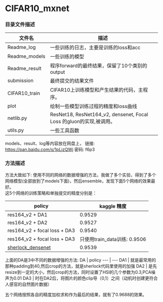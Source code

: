 # CIFAR10_mxnet

### 目录文件描述

文件名 | 描述
--- | ---
Readme_log | 一些训练的日志，主要是训练的loss和acc
Readme_models | 一些训练的模型
Readme_result | 程序forward的最终结果，保留了10个类别的output
submission | 最终提交的结果文件
CIFAR10_train | CIFAR10上训练模型和产生结果的代码，主程序。
plot | 绘制一些模型训练过程的精度和loss曲线
netlib.py | ResNet18, ResNet164_v2, densenet, Focal Loss 的gluon的实现,被调用。
utils.py | 一些工具函数

models、result、log等内容放在网盘上，
链接: https://pan.baidu.com/s/1pLjzQWj 密码: f6p3

### 方法描述
方法大致如下:
使用不同的网络的数据增强的方法，我做了多个实验，得到了多个网络模型(全部放到了models下面)，然后ensemble，发现下面5个网络的效果最好。</br>
这5个网络的训练策略和单独提交的精度分别是：

policy | kaggle 精度
--- | ---
res164_v2 + DA1| 0.9529
res164_v2 + DA2| 0.9527
res164_v2 + focal loss + DA3| 0.9540
res164_v2 + focal loss + DA3 | 只使用train_data训练: 0.9506
[sherlock_densenet](https://discuss.gluon.ai/t/topic/1545/273)| 0.9539

上面的DA是3中不同的数据增强的方法:
DA  | policy
--- | ---
DA1 | 就是最常用的那种padding到40,然后crop的方法，就是sherlock代码里使用的加强
DA2 | 是先resize到一定的大小，然后crop的方法，同时设置了HSI的几个参数为0.3,PCA噪声为0.01
DA3 | 时在DA2后，将图片的颜色clip导（0,1）之间（动机时创建更符合人感官的自然图片数据）

五个网络按照各自的精度加权求和作为最后的结果，就有了0.9688的效果。
